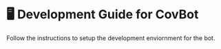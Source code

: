 # 🖥 Development Guide for CovBot

Follow the instructions to setup the development enviornment for the bot.